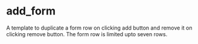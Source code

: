 # add_form
A template to duplicate a form row on clicking add button  and remove it on clicking remove button. The form row is limited upto seven rows.
